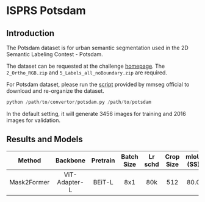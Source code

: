 # ISPRS Potsdam

<!-- [ALGORITHM] -->

## Introduction

The Potsdam dataset is for urban semantic segmentation used in the 2D Semantic Labeling Contest - Potsdam.

The dataset can be requested at the challenge [homepage](https://www2.isprs.org/commissions/comm2/wg4/benchmark/data-request-form/). The `2_Ortho_RGB.zip` and `5_Labels_all_noBoundary.zip` are required.

For Potsdam dataset, please run the [script](https://github.com/open-mmlab/mmsegmentation/blob/master/tools/convert_datasets/potsdam.py) provided by mmseg official to download and re-organize the dataset.

```python
python /path/to/convertor/potsdam.py /path/to/potsdam
```

In the default setting, it will generate 3456 images for training and 2016 images for validation.

## Results and Models

| Method      | Backbone      | Pretrain | Batch Size | Lr schd | Crop Size | mIoU (SS) | #Param | Config                                                           | Download                                               |
|:-----------:|:-------------:|:--------:|:----------:|:-------:|:---------:|:---------:|:------:|:----------------------------------------------------------------:|:------------------------------------------------------:|
| Mask2Former | ViT-Adapter-L | BEiT-L   | 8x1        | 80k     | 512       | 80.0      | 352M   | [config](./mask2former_beit_adapter_large_512_80k_potsdam_ss.py) | [log](https://github.com/czczup/ViT-Adapter/issues/38) |
